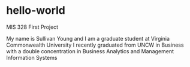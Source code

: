 # hello-world
MIS 328 First Project

My name is Sullivan Young and I am a graduate student at Virginia Commonwealth University
I recently graduated from UNCW in Business with a double concentration in Business Analytics and Management Information Systems
